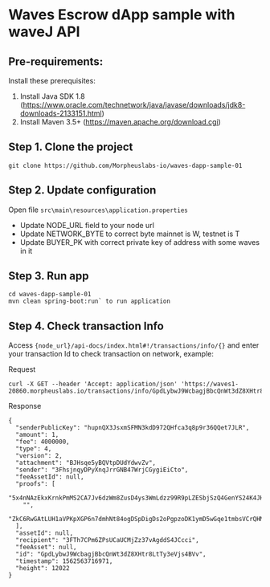 # Waves Escrow dApp sample with waveJ API 

## Pre-requirements:
Install these prerequisites:

1. Install Java SDK 1.8 (https://www.oracle.com/technetwork/java/javase/downloads/jdk8-downloads-2133151.html)
2. Install Maven 3.5+ (https://maven.apache.org/download.cgi)

## Step 1. Clone the project
`git clone https://github.com/Morpheuslabs-io/waves-dapp-sample-01`

## Step 2. Update configuration
Open file `src\main\resources\application.properties`
- Update NODE_URL field to your node url
- Update NETWORK_BYTE to correct byte mainnet is W, testnet is T
- Update BUYER_PK with correct private key of address with some waves in it

## Step 3. Run app

```
cd waves-dapp-sample-01
mvn clean spring-boot:run` to run application
```

## Step 4. Check transaction Info
Access `{node_url}/api-docs/index.html#!/transactions/info/{}` and enter your transaction Id to check transaction on network, example:

Request

```
curl -X GET --header 'Accept: application/json' 'https://waves1-20860.morpheuslabs.io/transactions/info/GpdLybwJ9WcbagjBbcQnWt3dZ8XHtr8LtTy3eVjs4BVv'
```

Response

```
{
  "senderPublicKey": "hupnQX3JsxmSFMN3kdD972QHfca3q8p9r36QQet7JLR",
  "amount": 1,
  "fee": 4000000,
  "type": 4,
  "version": 2,
  "attachment": "BJHsqe5yBQVtpDUdYdwvZv",
  "sender": "3FhsjnqyDPyXnqJrrGNB47WrjCGygiEiCto",
  "feeAssetId": null,
  "proofs": [
    "5x4nNAzEkxKrnkPmMS2CA7Jv6dzWm8ZusD4ys3WmLdzz99R9pLZESbjSzQ4GenYS24K4JHHNW2AXDZ4Nsr2nx5hZ",
    "",
    "ZkC6RwGAtLUH1aVPKpXGP6n7dmhNt84ogDSpDigDs2oPgpzoDK1ymD5wGqe1tmbsVCrQHM1iQ8cXWxqmjH737EE"
  ],
  "assetId": null,
  "recipient": "3FTh7CPm6ZPsUCaUCMjZz37vAgddS4JCcci",
  "feeAsset": null,
  "id": "GpdLybwJ9WcbagjBbcQnWt3dZ8XHtr8LtTy3eVjs4BVv",
  "timestamp": 1562563716971,
  "height": 12022
}
```
